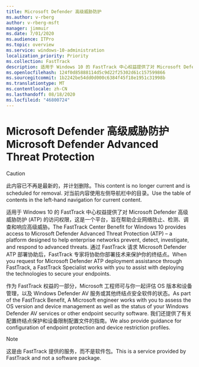 ```yaml
---
title: Microsoft Defender 高级威胁防护
ms.author: v-rberg
author: v-rberg-msft
manager: jimmuir
ms.date: 7/01/2020
ms.audience: ITPro
ms.topic: overview
ms.service: windows-10-administration
localization_priority: Priority
ms.collection: FastTrack
description: 适用于 Windows 10 的 FastTrack 中心权益提供了对 Microsoft Defender 高级威胁防护 (ATP) 的访问权限，这是一项新服务，旨在帮助企业网络防止、检测、调查和响应高级威胁。
ms.openlocfilehash: 124f0d85888114d5c9d22f25302d61c157599866
ms.sourcegitcommit: 1b2242be54dd0d000c6384f45f18e1951c31998b
ms.translationtype: MT
ms.contentlocale: zh-CN
ms.lasthandoff: 08/18/2020
ms.locfileid: "46800724"
---
```

# <a name="microsoft-defender-advanced-threat-protection"></a><span data-ttu-id="a1e07-103">Microsoft Defender 高级威胁防护</span><span class="sxs-lookup"><span data-stu-id="a1e07-103">Microsoft Defender Advanced Threat Protection</span></span>

> [!CAUTION]
> <span data-ttu-id="a1e07-104">此内容已不再是最新的，并计划删除。</span><span class="sxs-lookup"><span data-stu-id="a1e07-104">This content is no longer current and is scheduled for removal.</span></span> <span data-ttu-id="a1e07-105">对当前内容使用左侧导航栏中的目录。</span><span class="sxs-lookup"><span data-stu-id="a1e07-105">Use the table of contents in the left-hand navigation for current content.</span></span>

<span data-ttu-id="a1e07-106">适用于 Windows 10 的 FastTrack 中心权益提供了对 Microsoft Defender 高级威胁防护 (ATP) 的访问权限，这是一个平台，旨在帮助企业网络防止、检测、调查和响应高级威胁。</span><span class="sxs-lookup"><span data-stu-id="a1e07-106">The FastTrack Center Benefit for Windows 10 provides access to Microsoft Defender Advanced Threat Protection (ATP) – a platform designed to help enterprise networks prevent, detect, investigate, and respond to advanced threats.</span></span> <span data-ttu-id="a1e07-107">通过 FastTrack 请求 Microsoft Defender ATP 部署协助后，FastTrack 专家将协助你部署技术来保护你的终结点。</span><span class="sxs-lookup"><span data-stu-id="a1e07-107">When you request for Microsoft Defender ATP deployment assistance through FastTrack, a FastTrack Specialist works with you to assist with deploying the technologies to secure your endpoints.</span></span>

<span data-ttu-id="a1e07-108">作为 FastTrack 权益的一部分，Microsoft 工程师可与你一起评估 OS 版本和设备管理，以及 Windows Defender AV 服务或其他终结点安全软件的状态。</span><span class="sxs-lookup"><span data-stu-id="a1e07-108">As part of the FastTrack Benefit, A Microsoft engineer works with you to assess the OS version and device management as well as the status of your Windows Defender AV services or other endpoint security software.</span></span> <span data-ttu-id="a1e07-109">我们还提供了有关配置终结点保护和设备限制配置文件的指南。</span><span class="sxs-lookup"><span data-stu-id="a1e07-109">We also provide guidance for configuration of endpoint protection and device restriction profiles.</span></span>  

> [!NOTE]
> <span data-ttu-id="a1e07-110">这是由 FastTrack 提供的服务，而不是软件包。</span><span class="sxs-lookup"><span data-stu-id="a1e07-110">This is a service provided by FastTrack and not a software package.</span></span> 

